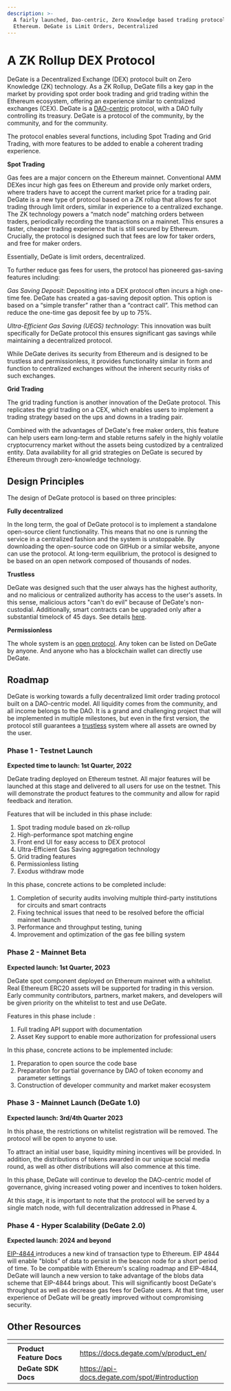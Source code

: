 ```yaml
---
description: >-
  A fairly launched, Dao-centric, Zero Knowledge based trading protocol built on
  Ethereum. DeGate is Limit Orders, Decentralized
---
```


# A ZK Rollup DEX Protocol

DeGate is a Decentralized Exchange (DEX) protocol built on Zero Knowledge (ZK) technology. As a ZK Rollup, DeGate fills a key gap in the market by providing spot order book trading and grid trading within the Ethereum ecosystem, offering an experience similar to centralized exchanges (CEX). DeGate is a [DAO-centric](what-is-degate/degate-dao.md) protocol, with a DAO fully controlling its treasury. DeGate is a protocol of the community, by the community, and for the community.

The protocol enables several functions, including Spot Trading and Grid Trading, with more features to be added to enable a coherent trading experience.

**Spot Trading**

Gas fees are a major concern on the Ethereum mainnet. Conventional AMM DEXes incur high gas fees on Ethereum and provide only market orders, where traders have to accept the current market price for a trading pair. DeGate is a new type of protocol based on a ZK rollup that allows for spot trading through limit orders, similar in experience to a centralized exchange. The ZK technology powers a “match node” matching orders between traders, periodically recording the transactions on a mainnet. This ensures a faster, cheaper trading experience that is still secured by Ethereum. Crucially, the protocol is designed such that fees are low for taker orders, and free for maker orders.

Essentially, DeGate is limit orders, decentralized.

To further reduce gas fees for users, the protocol has pioneered gas-saving features including:

_Gas Saving Deposit_: Depositing into a DEX protocol often incurs a high one-time fee. DeGate has created a gas-saving deposit option. This option is based on a “simple transfer” rather than a “contract call”. This method can reduce the one-time gas deposit fee by up to 75%.

_Ultra-Efficient Gas Saving (UEGS) technology_: This innovation was built specifically for DeGate protocol this ensures significant gas savings while maintaining a decentralized protocol.

While DeGate derives its security from Ethereum and is designed to be trustless and permissionless, it provides functionality similar in form and function to centralized exchanges without the inherent security risks of such exchanges.

**Grid Trading**

The grid trading function is another innovation of the DeGate protocol. This replicates the grid trading on a CEX, which enables users to implement a trading strategy based on the ups and downs in a trading pair.

Combined with the advantages of DeGate's free maker orders, this feature can help users earn long-term and stable returns safely in the highly volatile cryptocurrency market without the assets being custodized by a centralized entity. Data availability for all grid strategies on DeGate is secured by Ethereum through zero-knowledge technology.

## Design Principles

The design of DeGate protocol is based on three principles:

**Fully decentralized**

In the long term, the goal of DeGate protocol is to implement a standalone open-source client functionality. This means that no one is running the service in a centralized fashion and the system is unstoppable. By downloading the open-source code on GitHub or a similar website, anyone can use the protocol. At long-term equilibrium, the protocol is designed to be based on an open network composed of thousands of nodes.

**Trustless**

DeGate was designed such that the user always has the highest authority, and no malicious or centralized authority has access to the user's assets. In this sense, malicious actors "can't do evil" because of DeGate's non-custodial. Additionally, smart contracts can be upgraded only after a substantial timelock of 45 days. See details [here](what-is-degate/trustless-and-decentralized.md).

**Permissionless**

The whole system is an [open protocol](what-is-degate/permissionless-listing.md). Any token can be listed on DeGate by anyone. And anyone who has a blockchain wallet can directly use DeGate.

## Roadmap

DeGate is working towards a fully decentralized limit order trading protocol built on a DAO-centric model. All liquidity comes from the community, and all income belongs to the DAO. It is a grand and challenging project that will be implemented in multiple milestones, but even in the first version, the protocol still guarantees a [trustless](what-is-degate/trustless-and-decentralized.md) system where all assets are owned by the user.

### Phase 1 - Testnet Launch

**Expected time to launch: 1st Quarter, 2022**

DeGate trading deployed on Ethereum testnet. All major features will be launched at this stage and delivered to all users for use on the testnet. This will demonstrate the product features to the community and allow for rapid feedback and iteration.

Features that will be included in this phase include:

1. Spot trading module based on zk-rollup
2. High-performance spot matching engine
3. Front end UI for easy access to DEX protocol
4. Ultra-Efficient Gas Saving aggregation technology
5. Grid trading features
6. Permissionless listing
7. Exodus withdraw mode

In this phase, concrete actions to be completed include:

1. Completion of security audits involving multiple third-party institutions for circuits and smart contracts
2. Fixing technical issues that need to be resolved before the official mainnet launch
3. Performance and throughput testing, tuning
4. Improvement and optimization of the gas fee billing system

### Phase 2 - Mainnet Beta

**Expected launch: 1st Quarter, 2023**

DeGate spot component deployed on Ethereum mainnet with a whitelist. Real Ethereum ERC20 assets will be supported for trading in this version. Early community contributors, partners, market makers, and developers will be given priority on the whitelist to test and use DeGate.

Features in this phase include :

1. Full trading API support with documentation
2. Asset Key support to enable more authorization for professional users

In this phase, concrete actions to be implemented include:

1. Preparation to open source the code base
2. Preparation for partial governance by DAO of token economy and parameter settings
3. Construction of developer community and market maker ecosystem

### Phase 3 - Mainnet Launch (DeGate 1.0)

**Expected launch: 3rd/4th Quarter 2023**

In this phase, the restrictions on whitelist registration will be removed. The protocol will be open to anyone to use.

To attract an initial user base, liquidity mining incentives will be provided. In addition, the distributions of tokens awarded in our unique social media round, as well as other distributions will also commence at this time.

In this phase, DeGate will continue to develop the DAO-centric model of governance, giving increased voting power and incentives to token holders.

At this stage, it is important to note that the protocol will be served by a single match node, with full decentralization addressed in Phase 4.

### Phase 4 - Hyper Scalability (DeGate 2.0)

**Expected launch: 2024 and beyond**

[EIP-4844 ](https://eips.ethereum.org/EIPS/eip-4844)introduces a new kind of transaction type to Ethereum. EIP 4844 will enable "blobs" of data to persist in the beacon node for a short period of time. To be compatible with Ethereum's scaling roadmap and EIP-4844, DeGate will launch a new version to take advantage of the blobs data scheme that EIP-4844 brings about. This will significantly boost DeGate's throughput as well as decrease gas fees for DeGate users. At that time, user experience of DeGate will be greatly improved without compromising security.

## Other Resources

<table data-view="cards"><thead><tr><th></th><th></th><th></th><th data-hidden data-card-target data-type="content-ref"></th></tr></thead><tbody><tr><td></td><td><strong>Product Feature Docs</strong></td><td></td><td><a href="https://docs.degate.com/v/product_en/">https://docs.degate.com/v/product_en/</a></td></tr><tr><td></td><td><strong>DeGate SDK Docs</strong></td><td></td><td><a href="https://api-docs.degate.com/spot/#introduction">https://api-docs.degate.com/spot/#introduction</a></td></tr></tbody></table>
